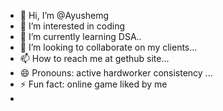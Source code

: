 - 👋 Hi, I’m @Ayushemg
- 👀 I’m interested in coding
- 🌱 I’m currently learning DSA..
- 💞️ I’m looking to collaborate on my clients...
- 📫 How to reach me at gethub site...
- 😄 Pronouns: active hardworker consistency ...
- ⚡ Fun fact: online game liked by me
- 

<!---
Ayushemg/Ayushemg is a ✨ special ✨ repository because its `README.md` (this file) appears on your GitHub profile.
You can click the Preview link to take a look at your changes.
--->
